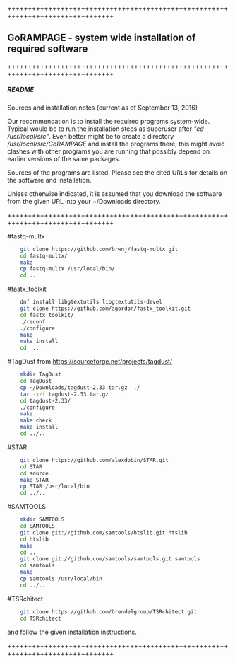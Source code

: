 ++++++++++++++++++++++++++++++++++++++++++++++++++++++++++++++++++++++++++++++++

## GoRAMPAGE - system wide installation of required software

++++++++++++++++++++++++++++++++++++++++++++++++++++++++++++++++++++++++++++++++

##### README
Sources and installation notes (current as of September 13, 2016)

Our recommendation is to install the required programs system-wide.
Typical would be to run the installation steps as superuser after
_"cd /usr/local/src"_.  Even better might be to create a directory
_/usr/local/src/GoRAMPAGE_ and install the programs there; this might
avoid clashes with other programs you are running that possibly
depend on earlier versions of the same packages.

Sources of the programs are listed.  Please see the cited URLs for
details on the software and installation.

Unless otherwise indicated, it is assumed that you download the software from
the given URL into your ~/Downloads directory.

++++++++++++++++++++++++++++++++++++++++++++++++++++++++++++++++++++++++++++++++

#fastq-multx
```bash
	git clone https://github.com/brwnj/fastq-multx.git
	cd fastq-multx/
	make
	cp fastq-multx /usr/local/bin/
	cd ..
```

#fastx_toolkit
```bash
	dnf install libgtextutils libgtextutils-devel
	git clone https://github.com/agordon/fastx_toolkit.git
	cd fastx_toolkit/
	./reconf
	./configure
	make
	make install
	cd  ..
```

#TagDust
from https://sourceforge.net/projects/tagdust/
```bash
	mkdir TagDust
	cd TagDust 
	cp ~/Downloads/tagdust-2.33.tar.gz  ./
	tar -xzf tagdust-2.33.tar.gz 
	cd tagdust-2.33/
	./configure
	make
	make check
	make install
	cd ../..
```

#STAR
```bash
	git clone https://github.com/alexdobin/STAR.git
	cd STAR
	cd source
	make STAR
	cp STAR /usr/local/bin
	cd ../..
```

#SAMTOOLS
```bash
	mkdir SAMTOOLS
	cd SAMTOOLS
	git clone git://github.com/samtools/htslib.git htslib
	cd htslib
	make
	cd ..
	git clone git://github.com/samtools/samtools.git samtools
	cd samtools
	make
	cp samtools /usr/local/bin
	cd ../..
```

#TSRchitect
```bash
	git clone https://github.com/brendelgroup/TSRchitect.git
	cd TSRchitect
```
and follow the given installation instructions.

++++++++++++++++++++++++++++++++++++++++++++++++++++++++++++++++++++++++++++++++
